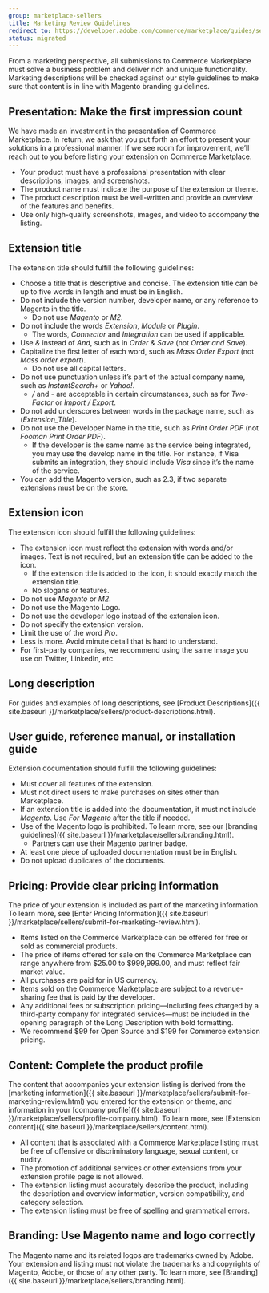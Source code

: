 ```yaml
---
group: marketplace-sellers
title: Marketing Review Guidelines
redirect_to: https://developer.adobe.com/commerce/marketplace/guides/sellers/marketing-review-guidelines/
status: migrated
---
```


From a marketing perspective, all submissions to Commerce Marketplace must solve a business problem and deliver rich and unique functionality. Marketing descriptions will be checked against our style guidelines to make sure that content is in line with Magento branding guidelines.

## Presentation: Make the first impression count

We have made an investment in the presentation of Commerce Marketplace. In return, we ask that you put forth an effort to present your solutions in a professional manner. If we see room for improvement, we’ll reach out to you before listing your extension on Commerce Marketplace.

*  Your product must have a professional presentation with clear descriptions, images, and screenshots.
*  The product name must indicate the purpose of the extension or theme.
*  The product description must be well-written and provide an overview of the features and benefits.
*  Use only high-quality screenshots, images, and video to accompany the listing.

## Extension title

The extension title should fulfill the following guidelines:

*  Choose a title that is descriptive and concise. The extension title can be up to five words in length and must be in English.
*  Do not include the version number, developer name, or any reference to Magento in the title.
   *  Do not use _Magento_ or _M2_.
*  Do not include the words _Extension_, _Module_ or _Plugin_.
   *  The words, _Connector_ and _Integration_ can be used if applicable.
*  Use _&_ instead of _And_, such as in _Order & Save_ (not _Order and Save_).
*  Capitalize the first letter of each word, such as _Mass Order Export_ (not _Mass order export_).
   *  Do not use all capital letters.
*  Do not use punctuation unless it’s part of the actual company name, such as _InstantSearch+_ or _Yahoo!_.
   *  _/_ and _-_ are acceptable in certain circumstances, such as for _Two-Factor_ or _Import / Export_.
*  Do not add underscores between words in the package name, such as (_Extension_Title_).
*  Do not use the Developer Name in the title, such as _Print Order PDF_ (not _Fooman Print Order PDF_).
   *  If the developer is the same name as the service being integrated, you may use the develop name in the title. For instance, if Visa submits an integration, they should include _Visa_ since it’s the name of the service.
*  You can add the Magento version, such as 2.3, if two separate extensions must be on the store.

## Extension icon

The extension icon should fulfill the following guidelines:

*  The extension icon must reflect the extension with words and/or images. Text is not required, but an extension title can be added to the icon.
   *  If the extension title is added to the icon, it should exactly match the extension title.
   *  No slogans or features.
*  Do not use _Magento_ or _M2_.
*  Do not use the Magento Logo.
*  Do not use the developer logo instead of the extension icon.
*  Do not specify the extension version.
*  Limit the use of the word _Pro_.
*  Less is more. Avoid minute detail that is hard to understand.
*  For first-party companies, we recommend using the same image you use on Twitter, LinkedIn, etc.

## Long description

For guides and examples of long descriptions, see [Product Descriptions]({{ site.baseurl }}/marketplace/sellers/product-descriptions.html).

## User guide, reference manual, or installation guide

Extension documentation should fulfill the following guidelines:

*  Must cover all features of the extension.
*  Must not direct users to make purchases on sites other than Marketplace.
*  If an extension title is added into the documentation, it must not include _Magento_. Use _For Magento_ after the title if needed.
*  Use of the Magento logo is prohibited. To learn more, see our [branding guidelines]({{ site.baseurl }}/marketplace/sellers/branding.html).
   *  Partners can use their Magento partner badge.
*  At least one piece of uploaded documentation must be in English.
*  Do not upload duplicates of the documents.

## Pricing: Provide clear pricing information

The price of your extension is included as part of the marketing information. To learn more, see [Enter Pricing Information]({{ site.baseurl }}/marketplace/sellers/submit-for-marketing-review.html).

*  Items listed on the Commerce Marketplace can be offered for free or sold as commercial products.
*  The price of items offered for sale on the Commerce Marketplace can range anywhere from $25.00 to $999,999.00, and must reflect fair market value.
*  All purchases are paid for in US currency.
*  Items sold on the Commerce Marketplace are subject to a revenue-sharing fee that is paid by the developer.
*  Any additional fees or subscription pricing—including fees charged by a third-party company for integrated services—must be included in the opening paragraph of the Long Description with bold formatting.
*  We recommend $99 for Open Source and $199 for Commerce extension pricing.

## Content: Complete the product profile

The content that accompanies your extension listing is derived from the [marketing information]({{ site.baseurl }}/marketplace/sellers/submit-for-marketing-review.html) you entered for the extension or theme, and information in your [company profile]({{ site.baseurl }}/marketplace/sellers/profile-company.html). To learn more, see [Extension content]({{ site.baseurl }}/marketplace/sellers/content.html).

*  All content that is associated with a Commerce Marketplace listing must be free of offensive or discriminatory language, sexual content, or nudity.
*  The promotion of additional services or other extensions from your extension profile page is not allowed.
*  The extension listing must accurately describe the product, including the description and overview information, version compatibility, and category selection.
*  The extension listing must be free of spelling and grammatical errors.

## Branding: Use Magento name and logo correctly

The Magento name and its related logos are trademarks owned by Adobe. Your extension and listing must not violate the trademarks and copyrights of Magento, Adobe, or those of any other party. To learn more, see [Branding]({{ site.baseurl }}/marketplace/sellers/branding.html).
